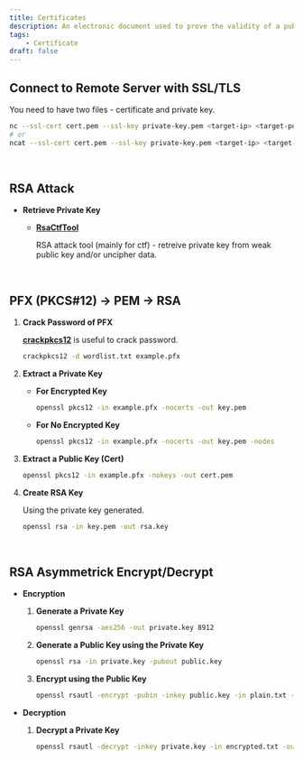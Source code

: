 ```yaml
---
title: Certificates
description: An electronic document used to prove the validity of a public key.
tags:
    - Certificate
draft: false
---
```


## Connect to Remote Server with SSL/TLS

You need to have two files - certificate and private key.

```sh
nc --ssl-cert cert.pem --ssl-key private-key.pem <target-ip> <target-port>
# or
ncat --ssl-cert cert.pem --ssl-key private-key.pem <target-ip> <target-port>
```

<br />

## RSA Attack

- **Retrieve Private Key**

    - **[RsaCtfTool](https://github.com/Ganapati/RsaCtfTool)**

        RSA attack tool (mainly for ctf) - retreive private key from weak public key and/or uncipher data.

<br />

## PFX (PKCS#12) -> PEM -> RSA

1. **Crack Password of PFX**

    **[crackpkcs12](https://github.com/crackpkcs12/crackpkcs12)** is useful to crack password.

    ```sh
    crackpkcs12 -d wordlist.txt example.pfx
    ```

2. **Extract a Private Key**

    - **For Encrypted Key**

        ```sh
        openssl pkcs12 -in example.pfx -nocerts -out key.pem
        ```

    - **For No Encrypted Key**

        ```sh
        openssl pkcs12 -in example.pfx -nocerts -out key.pem -nodes
        ```

3. **Extract a Public Key (Cert)**

    ```sh
    openssl pkcs12 -in example.pfx -nokeys -out cert.pem
    ```

4. **Create RSA Key**

    Using the private key generated.

    ```sh
    openssl rsa -in key.pem -out rsa.key
    ```

<br />

## RSA Asymmetrick Encrypt/Decrypt

- **Encryption**

    1. **Generate a Private Key**

        ```sh
        openssl genrsa -aes256 -out private.key 8912
        ```

    2. **Generate a Public Key using the Private Key**

        ```sh
        openssl rsa -in private.key -pubout public.key
        ```

    3. **Encrypt using the Public Key**

        ```sh
        openssl rsautl -encrypt -pubin -inkey public.key -in plain.txt -out encrypted.txt
        ```

- **Decryption**

    1. **Decrypt a Private Key**

        ```sh
        openssl rsautl -decrypt -inkey private.key -in encrypted.txt -out plain.txt
        ```
